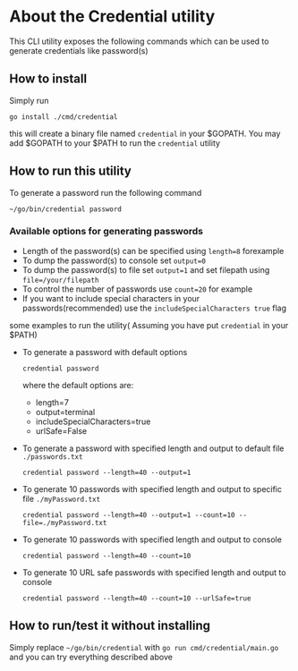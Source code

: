 # About the Credential utility

This CLI utility exposes the following commands which can be used to generate credentials like password(s)

## How to install

Simply run

```shell
go install ./cmd/credential
```

this will create a binary file named `credential` in your $GOPATH.
You may add $GOPATH to your $PATH to run the `credential` utility

## How to run this utility

To generate a password run the following command

```shell
~/go/bin/credential password
```

### Available options for generating passwords

- Length of the password(s) can be specified using `length=8` forexample
- To dump the password(s) to console set `output=0`
- To dump the password(s) to file set `output=1` and set filepath using `file=/your/filepath`
- To control the number of passwords use `count=20` for example
- If you want to include special characters in your passwords(recommended) use the `includeSpecialCharacters true` flag

some examples to run the utility( Assuming you have put `credential` in your $PATH)

- To generate a password with default options
    ```shell
    credential password
    ```

    where the default options are:
    - length=7
    - output=terminal
    - includeSpecialCharacters=true
    - urlSafe=False

- To generate a password with specified length and output to default file `./passwords.txt`
    ```shell
    credential password --length=40 --output=1 
    ```

- To generate 10 passwords with specified length and output to specific file `./myPassword.txt`
    ```shell
    credential password --length=40 --output=1 --count=10 --file=./myPassword.txt
    ```

- To generate 10 passwords with specified length and output to console
    ```shell
    credential password --length=40 --count=10
    ```

- To generate 10 URL safe passwords with specified length and output to console
    ```shell
    credential password --length=40 --count=10 --urlSafe=true
    ```
    
## How to run/test it without installing

Simply replace `~/go/bin/credential` with `go run cmd/credential/main.go` and you can try everything described above

